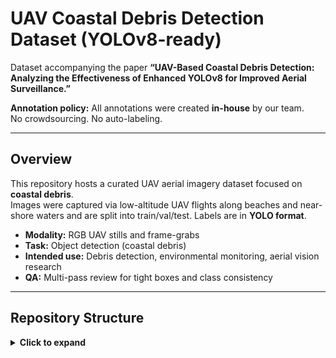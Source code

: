 # UAV Coastal Debris Detection Dataset (YOLOv8-ready)

Dataset accompanying the paper **“UAV-Based Coastal Debris Detection: Analyzing the Effectiveness of Enhanced YOLOv8 for Improved Aerial Surveillance.”**

**Annotation policy:** All annotations were created **in-house** by our team.  
No crowdsourcing. No auto-labeling.

---

## Overview

This repository hosts a curated UAV aerial imagery dataset focused on **coastal debris**.  
Images were captured via low-altitude UAV flights along beaches and near-shore waters and
are split into train/val/test. Labels are in **YOLO format**.

- **Modality:** RGB UAV stills and frame-grabs  
- **Task:** Object detection (coastal debris)  
- **Intended use:** Debris detection, environmental monitoring, aerial vision research  
- **QA:** Multi-pass review for tight boxes and class consistency

---

## Repository Structure

<details>
<summary><strong>Click to expand</strong></summary>

```text
/
├─ images/
│  ├─ train/
│  ├─ val/
│  └─ test/
├─ labels/                # YOLO .txt, one file per image
│  ├─ train/
│  ├─ val/
│  └─ test/
├─ data.yaml              # dataset config (paths, class names)
├─ tools/
│  ├─ verify_split.py     # basic structure checks
│  └─ visualize_labels.py # quick bbox preview
└─ README.md
